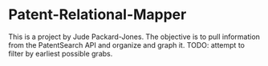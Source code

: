 # Patent-Relational-Mapper
This is a project by Jude Packard-Jones.
The objective is to pull information from the PatentSearch API and organize and graph it. 
TODO: attempt to filter by earliest possible grabs. 
